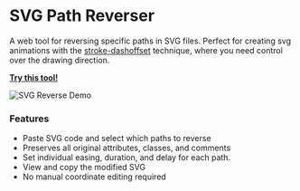 # SVG Path Reverser

A web tool for reversing specific paths in SVG files. Perfect for creating svg animations with the [stroke-dashoffset](https://css-tricks.com/almanac/properties/s/stroke-dashoffset/) technique, where you need control over the drawing direction.

**[Try this tool!](https://svg-reverse.daniel.sticker.name/)**

![SVG Reverse Demo](svg_reverse.gif)

### Features
- Paste SVG code and select which paths to reverse
- Preserves all original attributes, classes, and comments
- Set individual easing, duration, and delay for each path.
- View and copy the modified SVG
- No manual coordinate editing required
